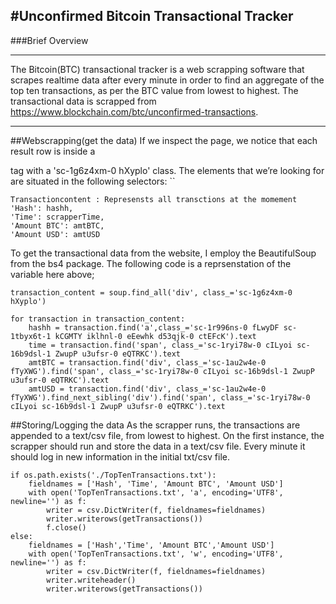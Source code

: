 #Unconfirmed Bitcoin Transactional Tracker 
---

###Brief Overview

---

The Bitcoin(BTC) transactional tracker is a web scrapping software that  scrapes realtime data after every minute
in order to find an aggregate of the top ten transactions, as per the BTC value from lowest to highest.
The transactional data is scrapped from https://www.blockchain.com/btc/unconfirmed-transactions.

---
##Webscrapping(get the data)
If we inspect the page, we notice that each result row is inside a <div> tag with a 'sc-1g6z4xm-0 hXyplo' class. 
The elements that we’re looking for are situated in the following selectors:
``  

    Transactioncontent : Represensts all transctions at the momement
    'Hash': hashh,
    'Time': scrapperTime,
    'Amount BTC': amtBTC,
    'Amount USD': amtUSD


To get the transactional data from the website, I employ the BeautifulSoup from the bs4 package. 
The following code is a reprsenstation of the variable here above;



    transaction_content = soup.find_all('div', class_='sc-1g6z4xm-0 hXyplo')

    for transaction in transaction_content:
        hashh = transaction.find('a',class_='sc-1r996ns-0 fLwyDF sc-1tbyx6t-1 kCGMTY iklhnl-0 eEewhk d53qjk-0 ctEFcK').text
        time = transaction.find('span', class_='sc-1ryi78w-0 cILyoi sc-16b9dsl-1 ZwupP u3ufsr-0 eQTRKC').text
        amtBTC = transaction.find('div', class_='sc-1au2w4e-0 fTyXWG').find('span', class_='sc-1ryi78w-0 cILyoi sc-16b9dsl-1 ZwupP u3ufsr-0 eQTRKC').text
        amtUSD = transaction.find('div', class_='sc-1au2w4e-0 fTyXWG').find_next_sibling('div').find('span', class_='sc-1ryi78w-0 cILyoi sc-16b9dsl-1 ZwupP u3ufsr-0 eQTRKC').text



##Storing/Logging the data
As the scrapper runs, the transactions are appended to a text/csv file, from lowest to highest. On the first instance,
the scrapper should run and store the data in a text/csv file. Every minute it should log in new information in the initial txt/csv file.



    if os.path.exists('./TopTenTransactions.txt'):
        fieldnames = ['Hash', 'Time', 'Amount BTC', 'Amount USD']
        with open('TopTenTransactions.txt', 'a', encoding='UTF8', newline='') as f:
            writer = csv.DictWriter(f, fieldnames=fieldnames)
            writer.writerows(getTransactions())
            f.close()
    else:
        fieldnames = ['Hash','Time', 'Amount BTC','Amount USD']
        with open('TopTenTransactions.txt', 'w', encoding='UTF8', newline='') as f:
            writer = csv.DictWriter(f, fieldnames=fieldnames)
            writer.writeheader()
            writer.writerows(getTransactions())

